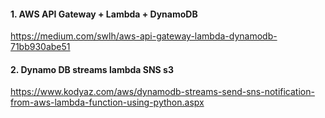 ####  1. AWS API Gateway + Lambda + DynamoDB
https://medium.com/swlh/aws-api-gateway-lambda-dynamodb-71bb930abe51

#### 2. Dynamo DB streams lambda SNS s3
https://www.kodyaz.com/aws/dynamodb-streams-send-sns-notification-from-aws-lambda-function-using-python.aspx
